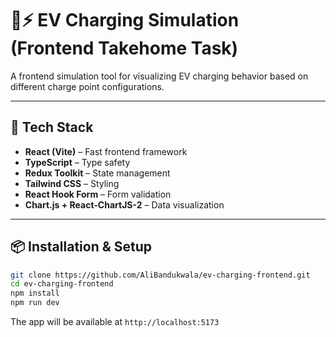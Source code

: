 # 🚗⚡ EV Charging Simulation (Frontend Takehome Task)

A frontend simulation tool for visualizing EV charging behavior based on different charge point configurations.

---

## **🚀 Tech Stack**
- **React (Vite)** – Fast frontend framework  
- **TypeScript** – Type safety  
- **Redux Toolkit** – State management  
- **Tailwind CSS** – Styling  
- **React Hook Form** – Form validation  
- **Chart.js + React-ChartJS-2** – Data visualization  

---

## **📦 Installation & Setup**
```sh
git clone https://github.com/AliBandukwala/ev-charging-frontend.git
cd ev-charging-frontend
npm install
npm run dev
```
The app will be available at `http://localhost:5173`
